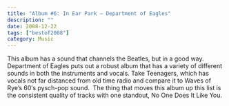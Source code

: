```yaml
---
title: "Album #6: In Ear Park – Department of Eagles"
description: ""
date: 2008-12-22
tags: ["bestof2008"]
category: Music
---
```



This album has a sound that channels the Beatles, but in a good way. Department of Eagles puts out a robust album that has a variety of different sounds in both the instruments and vocals. Take Teenagers, which has vocals not far distanced from old time radio and compare it to Waves of Rye’s 60′s pysch-pop sound.&nbsp; The thing that moves this album up this list is the consistent quality of tracks with one standout, No One Does It Like You.
